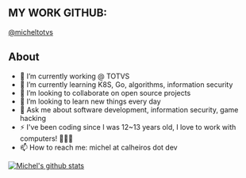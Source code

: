 ## MY WORK GITHUB:
[@micheltotvs](https://github.com/micheltotvs)

## About
- 🔭 I’m currently working @ TOTVS
- 🌱 I’m currently learning K8S, Go, algorithms, information security
- 👯 I’m looking to collaborate on open source projects
- 🤔 I’m looking to learn new things every day
- 💬 Ask me about software development, information security, game hacking
- ⚡ I've been coding since I was 12~13 years old, I love to work with computers! 👨🏻‍💻
- 📫 How to reach me: michel at calheiros dot dev

[![Michel's github stats](https://github-readme-stats.vercel.app/api?username=clh97&count_private=true&theme=radical&show_icons=true)](https://github.com/anuraghazra/github-readme-stats)
